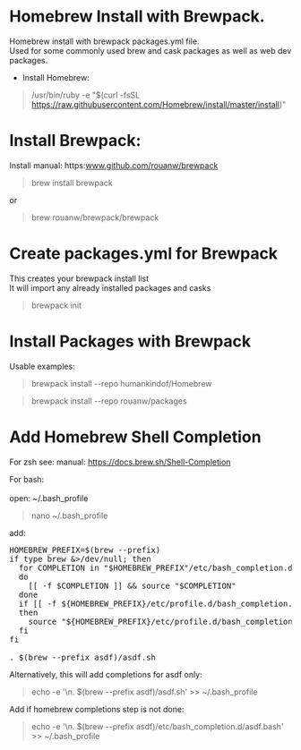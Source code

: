 # Homebrew Install with Brewpack.
Homebrew install with brewpack packages.yml file.<br />
Used for some commonly used brew and cask packages as well as web dev packages.

* Install Homebrew:
>/usr/bin/ruby -e "$(curl -fsSL https://raw.githubusercontent.com/Homebrew/install/master/install)"

# Install Brewpack:
Install manual: https:www.github.com/rouanw/brewpack

> brew install brewpack

or

> brew rouanw/brewpack/brewpack

# Create packages.yml for Brewpack
This creates your brewpack install list
<br />It will import any already installed packages and casks
> brewpack init

# Install Packages with Brewpack
Usable examples:
> brewpack install --repo humankindof/Homebrew

> brewpack install --repo rouanw/packages


# Add Homebrew Shell Completion
For zsh see:
manual: https://docs.brew.sh/Shell-Completion

For bash:<br /><br />
open: ~/.bash_profile
> nano ~/.bash_profile

add:
<pre>
HOMEBREW_PREFIX=$(brew --prefix)
if type brew &>/dev/null; then
  for COMPLETION in "$HOMEBREW_PREFIX"/etc/bash_completion.d/*
  do
    [[ -f $COMPLETION ]] && source "$COMPLETION"
  done
  if [[ -f ${HOMEBREW_PREFIX}/etc/profile.d/bash_completion.sh ]];
  then
    source "${HOMEBREW_PREFIX}/etc/profile.d/bash_completion.sh"
  fi
fi

. $(brew --prefix asdf)/asdf.sh
</pre>

Alternatively, this will add completions for asdf only:
> echo -e '\n. $(brew --prefix asdf)/asdf.sh' >> ~/.bash_profile

Add if homebrew completions step is not done:
> echo -e '\n. $(brew --prefix asdf)/etc/bash_completion.d/asdf.bash' >> ~/.bash_profile
